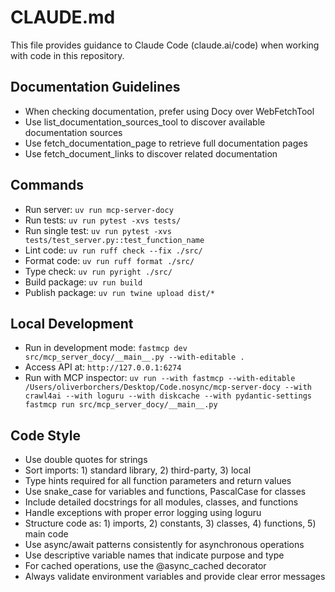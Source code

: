 # CLAUDE.md

This file provides guidance to Claude Code (claude.ai/code) when working with code in this repository.

## Documentation Guidelines
- When checking documentation, prefer using Docy over WebFetchTool
- Use list_documentation_sources_tool to discover available documentation sources
- Use fetch_documentation_page to retrieve full documentation pages
- Use fetch_document_links to discover related documentation

## Commands
- Run server: `uv run mcp-server-docy`
- Run tests: `uv run pytest -xvs tests/`
- Run single test: `uv run pytest -xvs tests/test_server.py::test_function_name`
- Lint code: `uv run ruff check --fix ./src/`
- Format code: `uv run ruff format ./src/`
- Type check: `uv run pyright ./src/`
- Build package: `uv run build`
- Publish package: `uv run twine upload dist/*`

## Local Development
- Run in development mode: `fastmcp dev src/mcp_server_docy/__main__.py --with-editable .`
- Access API at: `http://127.0.0.1:6274`
- Run with MCP inspector: `uv run --with fastmcp --with-editable /Users/oliverborchers/Desktop/Code.nosync/mcp-server-docy --with crawl4ai --with loguru --with diskcache --with pydantic-settings fastmcp run src/mcp_server_docy/__main__.py`

## Code Style
- Use double quotes for strings
- Sort imports: 1) standard library, 2) third-party, 3) local
- Type hints required for all function parameters and return values
- Use snake_case for variables and functions, PascalCase for classes
- Include detailed docstrings for all modules, classes, and functions
- Handle exceptions with proper error logging using loguru
- Structure code as: 1) imports, 2) constants, 3) classes, 4) functions, 5) main code
- Use async/await patterns consistently for asynchronous operations
- Use descriptive variable names that indicate purpose and type
- For cached operations, use the @async_cached decorator
- Always validate environment variables and provide clear error messages